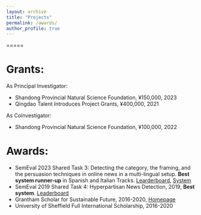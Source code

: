 ```yaml
---
layout: archive
title: "Projects"
permalink: /awards/
author_profile: true
---
```


=====

Grants:
=====
As Principal Investigator:
* Shandong Provincial Natural Science Foundation, ¥150,000, 2023
* Qingdao Talent Introduces Project Grants, ¥400,000, 2021

As Coinvestigator:
* Shandong Provincial Natural Science Foundation, ¥100,000, 2022


Awards:
=====
* SemEval 2023 Shared Task 3: Detecting the category, the framing, and the persuasion techniques in online news in a multi-lingual setup. **Best system runner-up** in Spanish and Italian Tracks. [Learderboard](https://propaganda.math.unipd.it/semeval2023task3/SemEval2023testleaderboard.html), [System](https://github.com/zgjiangtoby/SemEval2023_QUST)
* SemEval 2019 Shared Task 4: Hyperpartisan News Detection, 2019, **Best system**. [Leaderboard](https://pan.webis.de/semeval19/semeval19-web/#results)
* Grantham Scholar for Sustainable Future, 2016-2020, [Homepage](https://grantham.sheffield.ac.uk/scholars/ye-jiang-2/)
* University of Sheffield Full International Scholarship, 2016-2020
